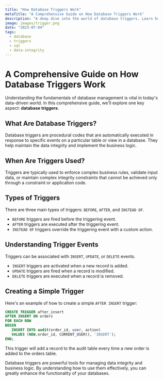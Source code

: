 ```yaml
---
title: "How Database Triggers Work"
metaTitle: "A Comprehensive Guide on How Database Triggers Work"
description: "A deep dive into the world of database triggers. Learn how they work, when to use them, and how they can enhance your database management skills."
image: images/trigger.png
date: "2023-07-04"
tags:
  - database
  - triggers
  - sql
  - data-integrity
---
```


# A Comprehensive Guide on How Database Triggers Work

Understanding the fundamentals of database management is vital in today's data-driven world. In this comprehensive guide, we'll explore one key aspect: **database triggers**.

## What Are Database Triggers?

Database triggers are procedural codes that are automatically executed in response to specific events on a particular table or view in a database. They help maintain the data integrity and implement the business logic.

## When Are Triggers Used?

Triggers are typically used to enforce complex business rules, validate input data, or maintain complex integrity constraints that cannot be achieved only through a constraint or application code.

## Types of Triggers

There are three main types of triggers: `BEFORE`, `AFTER`, and `INSTEAD OF`.

- `BEFORE` triggers are fired before the triggering event.
- `AFTER` triggers are executed after the triggering event.
- `INSTEAD OF` triggers override the triggering event with a custom action.

## Understanding Trigger Events

Triggers can be associated with `INSERT`, `UPDATE`, or `DELETE` events.

- `INSERT` triggers are activated when a new record is added.
- `UPDATE` triggers are fired when a record is modified.
- `DELETE` triggers are executed when a record is removed.

## Creating a Simple Trigger

Here's an example of how to create a simple `AFTER INSERT` trigger:

```sql
CREATE TRIGGER after_insert
AFTER INSERT ON orders
FOR EACH ROW
BEGIN
   INSERT INTO audit(order_id, user, action)
   VALUES (NEW.order_id, CURRENT_USER(), 'INSERT');
END;
```

This trigger will add a record to the audit table every time a new order is added to the orders table.

Database triggers are powerful tools for managing data integrity and business logic. By understanding how to use them effectively, you can greatly enhance the functionality of your databases.
